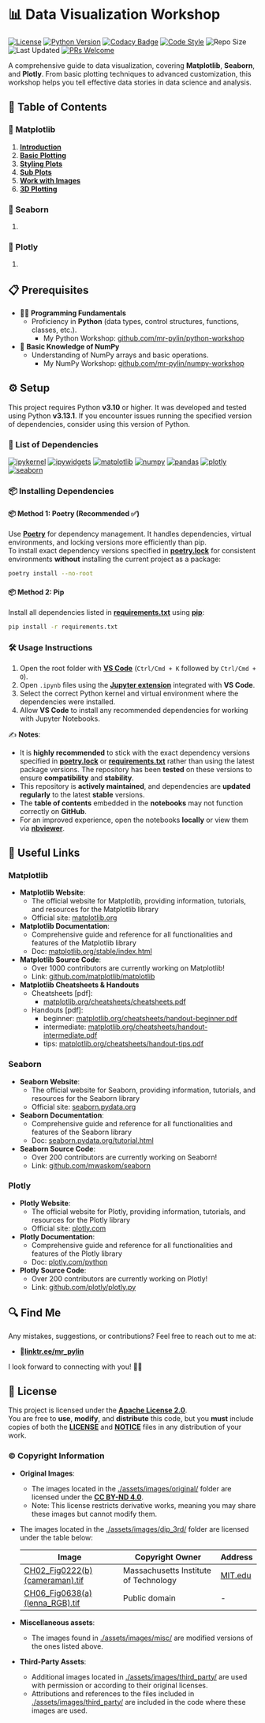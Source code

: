 # 📊 Data Visualization Workshop

[![License](https://img.shields.io/github/license/mr-pylin/data-visualization-workshop?color=blue)](https://github.com/mr-pylin/data-visualization-workshop/blob/main/LICENSE)
[![Python Version](https://img.shields.io/badge/Python-3.13.1-yellow?logo=python&logoColor=white)](https://www.python.org/downloads/release/python-3131/)
[![Codacy Badge](https://app.codacy.com/project/badge/Grade/9eb774b7945449cdb86029e9093b3c73)](https://app.codacy.com/gh/mr-pylin/data-visualization-workshop/dashboard?utm_source=gh&utm_medium=referral&utm_content=&utm_campaign=Badge_grade)
[![Code Style](https://img.shields.io/badge/code%20style-black-black.svg)](https://github.com/psf/black)
![Repo Size](https://img.shields.io/github/repo-size/mr-pylin/data-visualization-workshop?color=lightblue)
![Last Updated](https://img.shields.io/github/last-commit/mr-pylin/data-visualization-workshop?color=orange)
[![PRs Welcome](https://img.shields.io/badge/PRs-welcome-brightgreen?color=brightgreen)](https://github.com/mr-pylin/data-visualization-workshop/pulls)

A comprehensive guide to data visualization, covering **Matplotlib**, **Seaborn**, and **Plotly**. From basic plotting techniques to advanced customization, this workshop helps you tell effective data stories in data science and analysis.

## 📖 Table of Contents

### 📖 Matplotlib

1. [**Introduction**](./code/matplotlib/01-introduction.ipynb)
1. [**Basic Plotting**](./code/matplotlib/02-basic-plotting.ipynb)
1. [**Styling Plots**](./code/matplotlib/03-styling-plots.ipynb)
1. [**Sub Plots**](./code/matplotlib/04-subplots.ipynb)
1. [**Work with Images**](./code/matplotlib/05-work-with-images.ipynb)
1. [**3D Plotting**](./code/matplotlib/06-3d-plotting.ipynb)

### 📖 Seaborn

1.

### 📖 Plotly

1.

## 📋 Prerequisites

- 👨‍💻 **Programming Fundamentals**
  - Proficiency in **Python** (data types, control structures, functions, classes, etc.).
    - My Python Workshop: [github.com/mr-pylin/python-workshop](https://github.com/mr-pylin/python-workshop)
- 🔢 **Basic Knowledge of NumPy**
  - Understanding of NumPy arrays and basic operations.
    - My NumPy Workshop: [github.com/mr-pylin/numpy-workshop](https://github.com/mr-pylin/numpy-workshop)

## ⚙️ Setup

This project requires Python **v3.10** or higher. It was developed and tested using Python **v3.13.1**. If you encounter issues running the specified version of dependencies, consider using this version of Python.

### 📝 List of Dependencies

[![ipykernel](https://img.shields.io/badge/ipykernel-6.29.5-ff69b4)](https://pypi.org/project/ipykernel/6.29.5/)
[![ipywidgets](https://img.shields.io/badge/ipywidgets-8.1.5-ff6347)](https://pypi.org/project/ipywidgets/8.1.5/)
[![matplotlib](https://img.shields.io/badge/matplotlib-3.10.0-green)](https://pypi.org/project/matplotlib/3.10.0/)
[![numpy](https://img.shields.io/badge/numpy-2.2.4-orange)](https://pypi.org/project/numpy/2.2.4/)
[![pandas](https://img.shields.io/badge/pandas-2.2.3-blue)](https://pypi.org/project/pandas/2.2.3/)
[![plotly](https://img.shields.io/badge/plotly-6.0.1-cyan)](https://pypi.org/project/plotly/6.0.1/)
[![seaborn](https://img.shields.io/badge/seaborn-0.13.2-darkblue)](https://pypi.org/project/seaborn/0.13.2/)

### 📦 Installing Dependencies

#### 📦 Method 1: Poetry (**Recommended** ✅)

Use [**Poetry**](https://python-poetry.org/) for dependency management. It handles dependencies, virtual environments, and locking versions more efficiently than pip.  
To install exact dependency versions specified in [**poetry.lock**](./poetry.lock) for consistent environments **without** installing the current project as a package:

```bash
poetry install --no-root
```

#### 📦 Method 2: Pip

Install all dependencies listed in [**requirements.txt**](./requirements.txt) using [**pip**](https://pip.pypa.io/en/stable/installation/):

```bash
pip install -r requirements.txt
```

### 🛠️ Usage Instructions

1. Open the root folder with [**VS Code**](https://code.visualstudio.com/) (`Ctrl/Cmd + K` followed by `Ctrl/Cmd + O`).
1. Open `.ipynb` files using the [**Jupyter extension**](https://marketplace.visualstudio.com/items?itemName=ms-toolsai.jupyter) integrated with **VS Code**.
1. Select the correct Python kernel and virtual environment where the dependencies were installed.
1. Allow **VS Code** to install any recommended dependencies for working with Jupyter Notebooks.

✍️ **Notes**:  

- It is **highly recommended** to stick with the exact dependency versions specified in [**poetry.lock**](./poetry.lock) or [**requirements.txt**](./requirements.txt) rather than using the latest package versions. The repository has been **tested** on these versions to ensure **compatibility** and **stability**.
- This repository is **actively maintained**, and dependencies are **updated regularly** to the latest **stable** versions.
- The **table of contents** embedded in the **notebooks** may not function correctly on **GitHub**.
- For an improved experience, open the notebooks **locally** or view them via [**nbviewer**](https://nbviewer.org/github/mr-pylin/data-visualization-workshop).

## 🔗 Useful Links

### Matplotlib

- **Matplotlib Website**:
  - The official website for Matplotlib, providing information, tutorials, and resources for the Matplotlib library
  - Official site: [matplotlib.org](https://matplotlib.org)
- **Matplotlib Documentation**:
  - Comprehensive guide and reference for all functionalities and features of the Matplotlib library
  - Doc: [matplotlib.org/stable/index.html](https://matplotlib.org/stable/index.html)
- **Matplotlib Source Code**:
  - Over 1000 contributors are currently working on Matplotlib!
  - Link: [github.com/matplotlib/matplotlib](https://github.com/matplotlib/matplotlib)
- **Matplotlib Cheatsheets & Handouts**
  - Cheatsheets [pdf]:
    - [matplotlib.org/cheatsheets/cheatsheets.pdf](https://matplotlib.org/cheatsheets/cheatsheets.pdf)
  - Handouts [pdf]:
    - beginner: [matplotlib.org/cheatsheets/handout-beginner.pdf](https://matplotlib.org/cheatsheets/handout-beginner.pdf)
    - intermediate: [matplotlib.org/cheatsheets/handout-intermediate.pdf](https://matplotlib.org/cheatsheets/handout-intermediate.pdf)
    - tips: [matplotlib.org/cheatsheets/handout-tips.pdf](https://matplotlib.org/cheatsheets/handout-tips.pdf)

### Seaborn

- **Seaborn Website**:  
  - The official website for Seaborn, providing information, tutorials, and resources for the Seaborn library  
  - Official site: [seaborn.pydata.org](https://seaborn.pydata.org)
- **Seaborn Documentation**:  
  - Comprehensive guide and reference for all functionalities and features of the Seaborn library  
  - Doc: [seaborn.pydata.org/tutorial.html](https://seaborn.pydata.org/tutorial.html)
- **Seaborn Source Code**:  
  - Over 200 contributors are currently working on Seaborn!  
  - Link: [github.com/mwaskom/seaborn](https://github.com/mwaskom/seaborn)

### Plotly

- **Plotly Website**:
  - The official website for Plotly, providing information, tutorials, and resources for the Plotly library
  - Official site: [plotly.com](https://plotly.com)
- **Plotly Documentation**:
  - Comprehensive guide and reference for all functionalities and features of the Plotly library
  - Doc: [plotly.com/python](https://plotly.com/python)
- **Plotly Source Code**:
  - Over 200 contributors are currently working on Plotly!
  - Link: [github.com/plotly/plotly.py](https://github.com/plotly/plotly.py)

## 🔍 Find Me

Any mistakes, suggestions, or contributions? Feel free to reach out to me at:

- 📍[**linktr.ee/mr_pylin**](https://linktr.ee/mr_pylin)

I look forward to connecting with you! 🏃‍♂️

## 📄 License

This project is licensed under the **[Apache License 2.0](./LICENSE)**.  
You are free to **use**, **modify**, and **distribute** this code, but you **must** include copies of both the [**LICENSE**](./LICENSE) and [**NOTICE**](./NOTICE) files in any distribution of your work.

### ©️ Copyright Information

- **Original Images**:
  - The images located in the [./assets/images/original/](./assets/images/original/) folder are licensed under the **[CC BY-ND 4.0](./assets/images/original/LICENSE)**.
  - Note: This license restricts derivative works, meaning you may share these images but cannot modify them.

- The images located in the [./assets/images/dip_3rd/](./assets/images/dip_3rd/) folder are licensed under the table below:  

  | Image                                                                                      | Copyright Owner                            | Address                               |
  |--------------------------------------------------------------------------------------------|--------------------------------------------|---------------------------------------|
  | [CH02_Fig0222(b)(cameraman).tif](./assets/images/dip_3rd/CH02_Fig0222(b)(cameraman).tif)    | Massachusetts Institute of Technology      | [MIT.edu](https://MIT.edu)           |
  | [CH06_Fig0638(a)(lenna_RGB).tif](./assets/images/dip_3rd/CH06_Fig0638(a)(lenna_RGB).tif)    | Public domain                              | -                                     |

- **Miscellaneous assets**:

  - The images found in [./assets/images/misc/](./assets/images/misc/) are modified versions of the ones listed above.

- **Third-Party Assets**:

  - Additional images located in [./assets/images/third_party/](./assets/images/third_party/) are used with permission or according to their original licenses.
  - Attributions and references to the files included in [./assets/images/third_party/](./assets/images/third_party/) are included in the code where these images are used.
